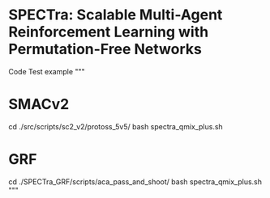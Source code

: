 # SPECTra: Scalable Multi-Agent Reinforcement Learning with Permutation-Free Networks


Code Test example
""" 
# SMACv2
cd ./src/scripts/sc2_v2/protoss_5v5/ 
bash spectra_qmix_plus.sh 
# GRF
cd ./SPECTra_GRF/scripts/aca_pass_and_shoot/
bash spectra_qmix_plus.sh 
"""